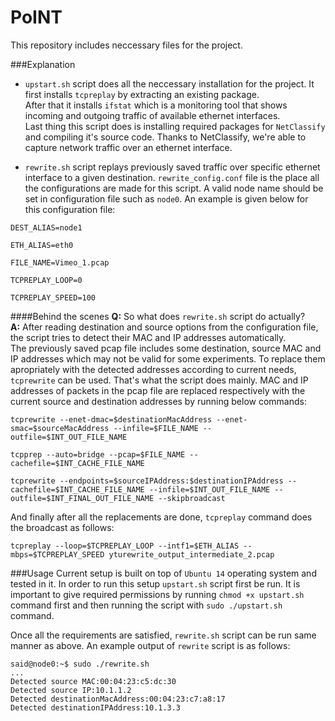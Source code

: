 # PoINT
This repository includes neccessary files for the project.

###Explanation
- <code>upstart.sh</code> script does all the neccessary installation for the project. It first installs <code>tcpreplay</code> by extracting an existing package.<br/>
After that it installs <code>ifstat</code> which is a monitoring tool that shows incoming and outgoing traffic of available ethernet interfaces.<br/>
Last thing this script does is installing required packages for <code>NetClassify</code> and compiling it's source code. Thanks to NetClassify, we're able to capture network traffic over an ethernet interface. 

- <code>rewrite.sh</code> script replays previously saved traffic over specific ethernet interface to a given destination. <code>rewrite_config.conf</code> file is the place all the configurations are made for this script. A valid node name should be set in configuration file such as <code>node0</code>. An example is given below for this configuration file:
 
```
DEST_ALIAS=node1

ETH_ALIAS=eth0

FILE_NAME=Vimeo_1.pcap

TCPREPLAY_LOOP=0

TCPREPLAY_SPEED=100
```

####Behind the scenes
**Q:** So what does <code>rewrite.sh</code> script do actually?<br/>
**A:** After reading destination and source options from the configuration file, the script tries to detect their MAC and IP addresses automatically.<br/> The previously saved pcap file includes some destination, source MAC and IP addresses which may not be valid for some experiments. To replace them apropriately with the detected addresses according to current needs, <code>tcprewrite</code> can be used. That's what the script does mainly. MAC and IP addresses of packets in the pcap file are replaced respectively with the current source and destination addresses by running below commands:

```
tcprewrite --enet-dmac=$destinationMacAddress --enet-smac=$sourceMacAddress --infile=$FILE_NAME --outfile=$INT_OUT_FILE_NAME

tcpprep --auto=bridge --pcap=$FILE_NAME --cachefile=$INT_CACHE_FILE_NAME

tcprewrite --endpoints=$sourceIPAddress:$destinationIPAddress --cachefile=$INT_CACHE_FILE_NAME --infile=$INT_OUT_FILE_NAME --outfile=$INT_FINAL_OUT_FILE_NAME --skipbroadcast

```
And finally after all the replacements are done, <code>tcpreplay</code> command does the broadcast as follows:

```
tcpreplay --loop=$TCPREPLAY_LOOP --intf1=$ETH_ALIAS --mbps=$TCPREPLAY_SPEED yturewrite_output_intermediate_2.pcap
```

###Usage
Current setup is built on top of <code>Ubuntu 14</code> operating system and tested in it. In order to run this setup <code>upstart.sh</code> script first be run. It is important to give required permissions by running <code>chmod +x upstart.sh</code> command first and then running the script with <code>sudo ./upstart.sh</code> command.

Once all the requirements are satisfied, <code>rewrite.sh</code> script can be run same manner as above. An example output of <code>rewrite</code> script is as follows:


```
said@node0:~$ sudo ./rewrite.sh
...
Detected source MAC:00:04:23:c5:dc:30
Detected source IP:10.1.1.2
Detected destinationMacAddress:00:04:23:c7:a8:17
Detected destinationIPAddress:10.1.3.3
```
